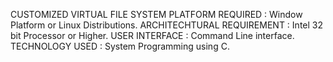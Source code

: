 CUSTOMIZED VIRTUAL FILE SYSTEM
PLATFORM REQUIRED :
Window Platform or Linux Distributions.
ARCHITECHTURAL REQUIREMENT :
Intel 32 bit Processor or Higher.
USER INTERFACE :
Command Line interface.
TECHNOLOGY USED :
System Programming using C.
